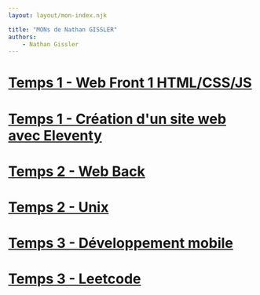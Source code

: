 ```yaml
---
layout: layout/mon-index.njk

title: "MONs de Nathan GISSLER"
authors:
    - Nathan Gissler
---
```


# [Temps 1 - Web Front 1 HTML/CSS/JS](./temps-1.1)

# [Temps 1 - Création d'un site web avec Eleventy](./temps-1.2)

# [Temps 2 - Web Back](./temps-2.1)

# [Temps 2 - Unix](./temps-2.2)

# [Temps 3 - Développement mobile](./temps-3.1)

# [Temps 3 - Leetcode](./temps-3.2)